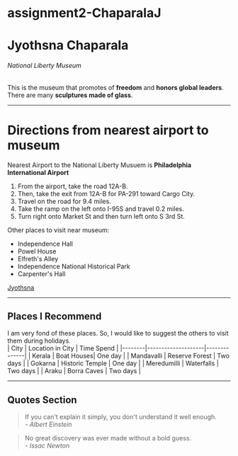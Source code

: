 # assignment2-ChaparalaJ

<!-- Header of maximum size -->
# Jyothsna Chaparala

<!-- Museum of smaller heading size -->
###### National Liberty Museum

<!-- Paragraph about museum -->
This is the museum that promotes of **freedom** and **honors global leaders**. <br>
There are many **sculptures made of glass**.

<!-- Horizontal line -->
----

<!-- Header for this section -->
# Directions from nearest airport to museum

<!-- Airport nearest to museum -->
Nearest Airport to the National Liberty Musuem is **Philadelphia International Airport**

<!-- Ordered list -->
1. From the airport, take the road 12A-B.
2. Then, take the exit from 12A-B for PA-291 toward Cargo City.
3. Travel on the road for 9.4 miles.
4. Take the ramp on the left onto I-95S and travel 0.2 miles.
5. Turn right onto Market St and then turn left onto S 3rd St.

<!-- Unordered list -->
Other places to visit near museum:
- Independence Hall
- Powel House
- Elfreth's Alley
- Independence National Historical Park
- Carpenter's Hall

<!-- Link to AboutMe.md -->
[Jyothsna](AboutMe.md)

<!-- Horizontal line -->
----

<!-- Tables -->
## Places I Recommend
I am very fond of these places. So, I would like to suggest the others to visit them during holidays.
<br>
| City | Location in City | Time Spend |
|--------|--------------------|--------------|
| Kerala | Boat Houses| One day |
| Mandavalli | Reserve Forest | Two days |
| Gokarna | Historic Temple | One day |
| Meredumilli | Waterfalls | Two days |
| Araku | Borra Caves | Two days |


<!-- Horizontal line -->
----

<!-- Quotes section -->
## Quotes Section
> If you can't explain it simply, you don't understand it well enough.<br>      - *Albert Einstein*

> No great discovery was ever made without a bold guess. <br>     - *Issac Newton*